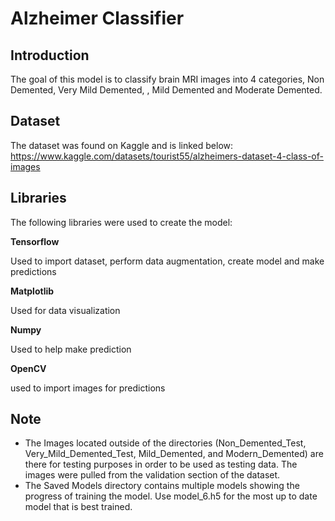 # Alzheimer Classifier
## Introduction
The goal of this model is to classify brain MRI images into 4 categories,  Non Demented, Very Mild Demented, , Mild Demented and Moderate Demented.
## Dataset
The dataset was found on Kaggle and is linked below:
https://www.kaggle.com/datasets/tourist55/alzheimers-dataset-4-class-of-images
## Libraries
The following libraries were used to create the model:

<b>Tensorflow</b>

Used to import dataset, perform data augmentation, create model and make predictions

<b>Matplotlib</b>

Used for data visualization

<b>Numpy</b>

Used to help make prediction

<b>OpenCV</b>

used to import images for predictions

## Note
- The Images located outside of the directories (Non_Demented_Test, Very_Mild_Demented_Test, Mild_Demented, and Modern_Demented) are there for testing purposes in order to be used as testing data. The images were pulled from the validation section of the dataset.
- The Saved Models directory contains multiple models showing the progress of training the model. Use model_6.h5 for the most up to date model that is best trained.